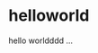 # helloworld
<html>
  <head>
  </head>
  <body>
    <div>
      hello worldddd ...
    </div>
  </body> 
</html>
